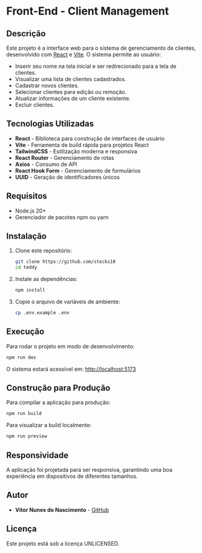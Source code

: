 # Front-End - Client Management

## Descrição

Este projeto é a interface web para o sistema de gerenciamento de clientes, desenvolvido com [React](https://react.dev/) e [Vite](https://vitejs.dev/). O sistema permite ao usuário:

- Inserir seu nome na tela inicial e ser redirecionado para a tela de clientes.
- Visualizar uma lista de clientes cadastrados.
- Cadastrar novos clientes.
- Selecionar clientes para edição ou remoção.
- Atualizar informações de um cliente existente.
- Excluir clientes.

## Tecnologias Utilizadas

- **React** - Biblioteca para construção de interfaces de usuário
- **Vite** - Ferramenta de build rápida para projetos React
- **TailwindCSS** - Estilização moderna e responsiva
- **React Router** - Gerenciamento de rotas
- **Axios** - Consumo de API
- **React Hook Form** - Gerenciamento de formulários
- **UUID** - Geração de identificadores únicos

## Requisitos

- Node.js 20+
- Gerenciador de pacotes npm ou yarn

## Instalação

1. Clone este repositório:

   ```sh
   git clone https://github.com/stecks10
   cd teddy
   ```

2. Instale as dependências:

   ```sh
   npm install
   ```

3. Copie o arquivo de variáveis de ambiente:

   ```sh
   cp .env.example .env
   ```

## Execução

Para rodar o projeto em modo de desenvolvimento:

```sh
npm run dev
```

O sistema estará acessível em: [http://localhost:5173](http://localhost:5173)

## Construção para Produção

Para compilar a aplicação para produção:

```sh
npm run build
```

Para visualizar a build localmente:

```sh
npm run preview
```

## Responsividade

A aplicação foi projetada para ser responsiva, garantindo uma boa experiência em dispositivos de diferentes tamanhos.

## Autor

- **Vitor Nunes do Nascimento** - [GitHub](https://github.com/stecks10)

## Licença

Este projeto está sob a licença UNLICENSED.
